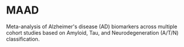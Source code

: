 # MAAD

Meta-analysis of Alzheimer's disease (AD) biomarkers across multiple cohort studies based on Amyloid, Tau, and Neurodegeneration (A/T/N) classification.
